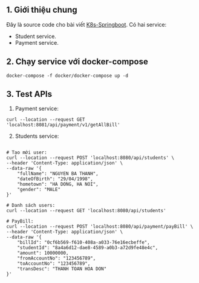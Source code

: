 
## 1. Giới thiệu chung
Đây là source code cho bài viết [K8s-Springboot](https://vntechies.dev/courses/k8s-spring-boot/gioi-thieu). Có hai service:

- Student service.
- Payment service.

## 2. Chạy service với docker-compose

```shell
docker-compose -f docker/docker-compose up -d
```

## 3. Test APIs

1. Payment service:
```shell
curl --location --request GET 'localhost:8081/api/payment/v1/getAllBill'
```
2. Students service:

```shell

# Tạo mới user:
curl --location --request POST 'localhost:8080/api/students' \
--header 'Content-Type: application/json' \
--data-raw '{
    "fullName": "NGUYEN BA THANH",
    "dateOfBirth": "29/04/1998",
    "hometown": "HA DONG, HA NOI",
    "gender": "MALE"
}'

# Danh sách users:
curl --location --request GET 'localhost:8080/api/students'

# PayBill:
curl --location --request POST 'localhost:8080/api/payment/payBill' \
--header 'Content-Type: application/json' \
--data-raw '{
    "billId": "0cf6b569-f610-408a-a033-76e16ecbeffe",
    "studentId": "8a4a6d12-dae8-4589-a0b3-a72d9fe48e4c",
    "amount": 10000000,
    "fromAccountNo": "123456789",
    "toAccountNo": "123456789",
    "transDesc": "THANH TOAN HOA DON"
}'
```

